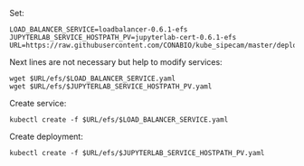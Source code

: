 
Set:

```
LOAD_BALANCER_SERVICE=loadbalancer-0.6.1-efs
JUPYTERLAB_SERVICE_HOSTPATH_PV=jupyterlab-cert-0.6.1-efs
URL=https://raw.githubusercontent.com/CONABIO/kube_sipecam/master/deployments/jupyterlab_cert/
```

Next lines are not necessary but help to modify services:

```
wget $URL/efs/$LOAD_BALANCER_SERVICE.yaml
wget $URL/efs/$JUPYTERLAB_SERVICE_HOSTPATH_PV.yaml
```

Create service:

```
kubectl create -f $URL/efs/$LOAD_BALANCER_SERVICE.yaml
```

Create deployment:

```
kubectl create -f $URL/efs/$JUPYTERLAB_SERVICE_HOSTPATH_PV.yaml
```
